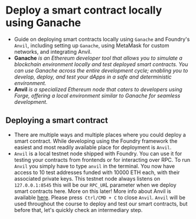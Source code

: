 # Deploy a smart contract locally using Ganache
- Guide on deploying smart contracts locally using `Ganache` and Foundry's `Anvil`, including setting up `Ganache`, using MetaMask for custom networks, and integrating Anvil.
- **Ganache** *is an Ethereum developer tool that allows you to simulate a blockchain environment locally and test deployed smart contracts. You can use Ganache across the entire development cycle; enabling you to develop, deploy, and test your dApps in a safe and deterministic environment.*
- **Anvil** *is a specialized Ethereum node that caters to developers using Forge, offering a local environment similar to Ganache for seamless development.*

## Deploying a smart contract
- There are multiple ways and multiple places where you could deploy a smart contract. While developing using the Foundry framework the easiest and most readily available place for deployment is `Anvil`.
- `Anvil` is a local testnet node shipped with Foundry. You can use it for testing your contracts from frontends or for interacting over RPC. To run `Anvil` you simply have to type `anvil` in the terminal.  You now have access to 10 test addresses funded with 10000 ETH each, with their associated private keys. This testnet node always listens on `127.0.0.1:8545` this will be our `RPC_UR`L parameter when we deploy smart contracts here. More on this later! More info about Anvil is available [here](https://book.getfoundry.sh/reference/anvil/). Please press` Ctrl/CMD + C` to close `Anvil`. `Anvil` will be used throughout the course to deploy and test our smart contracts, but before that, let's quickly check an intermediary step.

##
